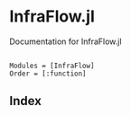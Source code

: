 # InfraFlow.jl

Documentation for InfraFlow.jl

```@contents
```


```@autodocs
Modules = [InfraFlow]
Order = [:function]
```


## Index

```@index
```